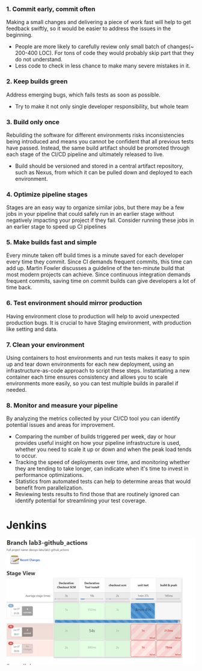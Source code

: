 
### 1. Commit early, commit often
Making a small changes and delivering a piece of work fast will help to get feedback swiftly, so it would be easier to address the issues in the beginning.
* People are more likely to carefully review only small batch of changes(~ 200-400 LOC). For tons of code they would probably skip part that they do not understand. 
* Less code to check in less chance to make many severe mistakes in it. 
### 2. Keep builds green 
Address emerging bugs, which fails tests as soon as possible. 
* Try to make it not only single developer responsibility, but whole team

### 3. Build only once
Rebuilding the software for different environments risks inconsistencies being introduced and means you cannot be confident that all previous tests have passed.
Instead, the same build artifact should be promoted through each stage of the CI/CD pipeline and ultimately released to live.
* Build should be versioned and stored in a central artifact repository, such as Nexus, from which it can be pulled down and deployed to each environment.
### 4. Optimize pipeline stages
Stages are an easy way to organize similar jobs, but there may be a few jobs in your pipeline that could safely run in an earlier stage 
without negatively impacting your project if they fail. Consider running these jobs in an earlier stage to speed up CI pipelines

### 5. Make builds fast and simple
Every minute taken off build times is a minute saved for each developer every time they commit. Since CI demands frequent commits, this time can add up.
Martin Fowler discusses a guideline of the ten-minute build that most modern projects can achieve. Since continuous integration demands frequent commits, saving time on commit builds can give developers a lot of time back.

### 6. Test environment should mirror production
Having environment close to production will help to avoid unexpected production bugs. It is crucial to have Staging environment, with production like setting and data.  

### 7. Clean your environment 
Using containers to host environments and run tests makes it easy to spin up and tear down environments for each new deployment,
using an infrastructure-as-code approach to script these steps. Instantiating a new container each time ensures consistency and allows you to scale environments more easily, so you can test multiple builds in parallel if needed.

### 8. Monitor and measure your pipeline 
By analyzing the metrics collected by your CI/CD tool you can identify potential issues and areas for improvement.

* Comparing the number of builds triggered per week, day or hour provides useful insight on how your pipeline infrastructure is used, whether you need to scale it up or down and when the peak load tends to occur.
* Tracking the speed of deployments over time, and monitoring whether they are tending to take longer, can indicate when it's time to invest in performance optimizations.
* Statistics from automated tests can help to determine areas that would benefit from parallelization.
* Reviewing tests results to find those that are routinely ignored can identify potential for streamlining your test coverage.

# Jenkins

![img.png](jenkins.png)